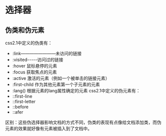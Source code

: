 选择器
===
伪类和伪元素
----
css2.1中定义的伪类有：
+ :link————————未访问的链接
+ :visited-----访问过的链接
+ :hover       鼠标悬停的元素
+ :focus       获取焦点的元素
+ :active      激活的元素（例如一个被单击的链接元素）
+ :first-child 作为其他元素第一个子元素的元素
+ :lang()      根据元素的lang属性确定的元素
css2.1中定义的伪元素有：
+ ::first-line
+ ::first-letter
+ ::before
+ ::afer

区别：这些伪选择器影响文档的方式不同，伪类的表现有点像给文档添加类，而伪元素的效果就好像有元素被插入到了文档中。

